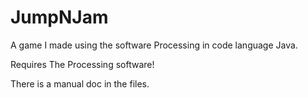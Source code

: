# JumpNJam
A game I made using the software Processing in code language Java.

Requires The Processing software!


There is a manual doc in the files.
